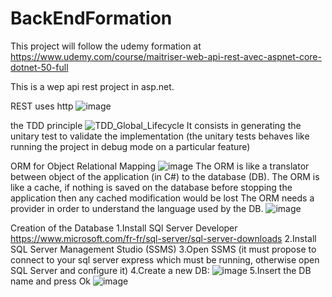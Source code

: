 # BackEndFormation

This project will follow the udemy formation at https://www.udemy.com/course/maitriser-web-api-rest-avec-aspnet-core-dotnet-50-full

This is a wep api rest project in asp.net.

REST uses http
![image](https://github.com/Ystalard/BackEndFormation/assets/58308727/ef40d4da-0587-43d7-9b30-74c713fadd68)


the TDD principle
![TDD_Global_Lifecycle](https://github.com/Ystalard/BackEndFormation/assets/58308727/249da9ef-ab6d-44e2-b893-aa5ffd55bab9)
It consists in generating the unitary test to validate the implementation (the unitary tests behaves like running the project in debug mode on a particular feature)

ORM for Object Relational Mapping
![image](https://github.com/Ystalard/BackEndFormation/assets/58308727/45380884-de47-4a16-a8a3-4de46e7aadc1)
The ORM is like a translator between object of the application (in C#) to the database (DB).
The ORM is like a cache, if nothing is saved on the database before stopping the application then any cached modification would be lost 
The ORM needs a provider in order to understand the language used by the DB.
![image](https://github.com/Ystalard/BackEndFormation/assets/58308727/6c43f5d9-6826-41d8-a730-1104dcffd44c)

Creation of the Database
1.Install SQl Server Developer https://www.microsoft.com/fr-fr/sql-server/sql-server-downloads
2.Install SQL Server Management Studio (SSMS)
3.Open SSMS (it must propose to connect to your sql server express which must be running, otherwise open SQL Server and configure it)
4.Create a new DB:
![image](https://github.com/Ystalard/BackEndFormation/assets/58308727/6cf6c604-f9f7-4dee-8151-a133601b537d)
5.Insert the DB name and press Ok
![image](https://github.com/Ystalard/BackEndFormation/assets/58308727/e1580e9a-3ead-415d-94ca-a305bf8065af)

